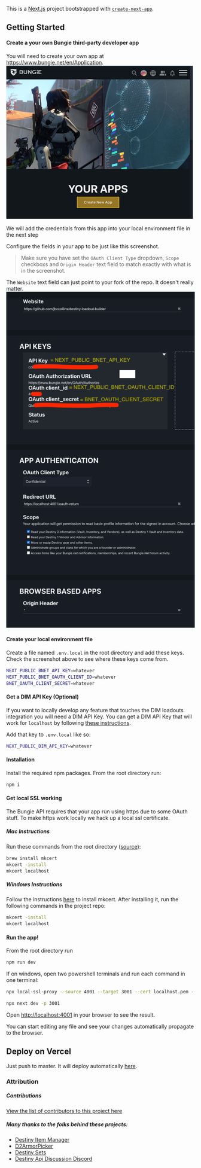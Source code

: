 This is a [Next.js](https://nextjs.org/) project bootstrapped with [`create-next-app`](https://github.com/vercel/next.js/tree/canary/packages/create-next-app).

## Getting Started

#### Create a your own Bungie third-party developer app

You will need to create your own app at https://www.bungie.net/en/Application.
![Create Bungie App Screenshot](readme-images/create-new-app.png)

We will add the credentials from this app into your local environment file in the next step

Configure the fields in your app to be just like this screenshot.

> Make sure you have set the `OAuth Client Type` dropdown, `Scope` checkboxs and `Origin Header` text field to match exactly with what is in the screenshot.

The `Website` text field can just point to your fork of the repo. It doesn't really matter.
![Bungie App Setup Screenshot](readme-images/redacted-bungie-app-setup.png)

#### Create your local environment file

Create a file named `.env.local` in the root directory and add these keys. Check the screenshot above to see where these keys come from.

```bash
NEXT_PUBLIC_BNET_API_KEY=whatever
NEXT_PUBLIC_BNET_OAUTH_CLIENT_ID=whatever
BNET_OAUTH_CLIENT_SECRET=whatever
```

#### Get a DIM API Key (Optional)

If you want to locally develop any feature that touches the DIM loadouts integration you will need a DIM API Key. You can get a DIM API Key that will work for `localhost` by following [these instructions](https://github.com/DestinyItemManager/dim-api#get-an-api-key).

Add that key to `.env.local` like so:

```bash
NEXT_PUBLIC_DIM_API_KEY=whatever
```

#### Installation

Install the required npm packages. From the root directory run:

```bash
npm i
```

#### Get local SSL working

The Bungie API requires that your app run using https due to some OAuth stuff. To make https work locally we hack up a local ssl certificate.

##### Mac Instructions

Run these commands from the root directory ([source](https://github.com/vercel/next.js/discussions/10935#discussioncomment-2855809)):

```bash
brew install mkcert
mkcert -install
mkcert localhost
```

##### Windows Instructions

Follow the instructions [here](https://github.com/FiloSottile/mkcert#windows) to install mkcert. After installing it, run the following commands in the project repo:

```bash
mkcert -install
mkcert localhost
```

#### Run the app!

From the root directory run

```bash
npm run dev
```

If on windows, open two powershell terminals and run each command in one terminal:

```bash
npx local-ssl-proxy --source 4001 --target 3001 --cert localhost.pem --key localhost-key.pem
```

```bash
npx next dev -p 3001
```

Open [http://localhost:4001](http://localhost:4001) in your browser to see the result.

You can start editing any file and see your changes automatically propagate to the browser.

## Deploy on Vercel

Just push to master. It will deploy automatically [here](https://vercel.com/jbccollins/destiny-loadout-builder).

### Attribution

##### Contributions

[View the list of contributors to this project here](https://github.com/jbccollins/destiny-loadout-builder/blob/main/AUTHORS.md)

##### Many thanks to the folks behind these projects:

- [Destiny Item Manager](https://destinyitemmanager.com/)
- [D2ArmorPicker](https://d2armorpicker.com/#/)
- [Destiny Sets](https://data.destinysets.com/)
- [Destiny Api Discussion Discord](https://discord.com/channels/296008008956248066)
